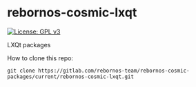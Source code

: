# rebornos-cosmic-lxqt

[![License: GPL v3](https://img.shields.io/badge/License-GPL%20v3-blue.svg)](http://www.gnu.org/licenses/gpl-3.0)

LXQt packages

How to clone this repo:

```
git clone https://gitlab.com/rebornos-team/rebornos-cosmic-packages/current/rebornos-cosmic-lxqt.git
```

